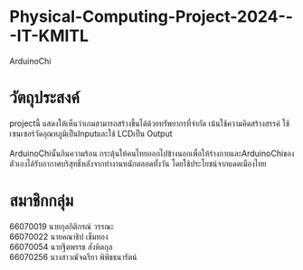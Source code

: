 # Physical-Computing-Project-2024---IT-KMITL
ArduinoChi
# วัตถุประสงค์
projectนี้ แสดงให้เห็นว่าเกมสามารถสร้างขึ้นได้ด้วยทรัพยากรที่จำกัด เน้นใช้ความคิดสร้างสรรค์ ใช้เซนเซอร์วัดอุณหภูมิเป็นInputและใช้ LCDเป็น Output 
<br>
<br>ArduinoChiนั้นกินความร้อน กระตุ้นให้คนไทยออกไปข้างนอกเพื่อให้ร่างกายและArduinoChiของตัวเองได้รับอากาศบริสุทธิ์หลังจากทำงานหนักตลอดทั้งวัน โดยใช้ประโยชน์จากแดดเมืองไทย

# สมาชิกกลุ่ม
66070019 นายกุลกิติกรณ์ วรรณะ
<br>66070022 นายคณาธิป เข็มทอง
<br>66070054 นายฐีตพรรธ สังหิตกุล
<br>66070256 นางสาวณัจฉรียา พิพิธธนารัตน์

